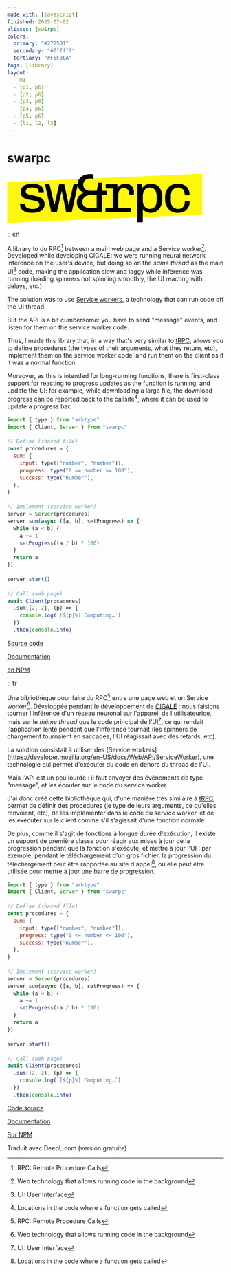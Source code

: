 ```yaml
---
made with: [javascript]
finished: 2025-07-02
aliases: [sw&rpc]
colors:
  primary: "#272501"
  secondary: "#ffffff"
  tertiary: "#F6F00A"
tags: [library]
layout:
  - m1
  - [p1, p6]
  - [p2, p6]
  - [p3, p6]
  - [p4, p6]
  - [p5, p6]
  - [l1, l2, l3]
---
```


# swarpc

![the logo: 'sw&rpc' written in black on top of a thick, bright yellow horizontal stripe](../logo.png)

:: en

A library to do RPC[^4] between a main web page and a Service worker[^1]. Developed while developing CIGALE: we were running neural network inference on the user's device, but doing so on the _same thread_ as the main UI[^3] code, making the application slow and laggy while inference was running (loading spinners not spinning smoothly, the UI reacting with delays, etc.)

The solution was to use [Service workers](https://developer.mozilla.org/en-US/docs/Web/API/ServiceWorker), a technology that can run code off the UI thread.

But the API is a bit cumbersome: you have to send "message" events, and listen for them on the service worker code.

Thus, I made this library that, in a way that's very similar to [tRPC](https://trpc.io), allows you to define procedures (the types of their arguments, what they return, etc), implement them on the service worker code, and run them on the client as if it was a normal function.

Moreover, as this is intended for long-running functions, there is first-class support for reacting to progress updates as the function is running, and update the UI: for example, while downloading a large file, the download progress can be reported back to the callsite[^2], where it can be used to update a progress bar.

```javascript
import { type } from "arktype"
import { Client, Server } from "swarpc"

// Define (shared file)
const procedures = {
  sum: {
    input: type(["number", "number"]),
    progress: type("0 <= number <= 100"),
    success: type("number"),
  },
}

// Implement (service worker)
server = Server(procedures)
server.sum(async ([a, b], setProgress) => {
  while (a < b) {
    a += 1
    setProgress((a / b) * 100)
  }
  return a
})

server.start()

// Call (web page)
await Client(procedures)
  .sum([2, 2], (p) => {
    console.log(`[${p}%] Computing…`)
  })
  .then(console.info)
```

[Source code](https://github.com/gwennlbh/swarpc)

[Documentation](https://gwennlbh.github.io/swarpc/docs)

[on NPM](https://www.npmjs.com/package/swarpc)

[^1]: Web technology that allows running code in the background
[^2]: Locations in the code where a function gets called
[^3]: UI: User Interface
[^4]: RPC: Remote Procedure Calls

:: fr

Une bibliothèque pour faire du RPC[^4] entre une page web et un Service worker[^1]. Développée pendant le développement de [CIGALE](/cigale) : nous faisions tourner l'inférence d'un réseau neuronal sur l'appareil de l'utilisateurice, mais sur le _même thread_ que le code principal de l'UI[^3], ce qui rendait l'application lente pendant que l'inférence tournait (les spinners de chargement tournaient en saccades, l'UI réagissait avec des retards, etc).

La solution consistait à utiliser des [Service workers] (https://developer.mozilla.org/en-US/docs/Web/API/ServiceWorker), une technologie qui permet d'exécuter du code en dehors du thread de l'UI.

Mais l'API est un peu lourde : il faut envoyer des événements de type "message", et les écouter sur le code du service worker.

J'ai donc créé cette bibliothèque qui, d'une manière très similaire à [tRPC](https://trpc.io), permet de définir des procédures (le type de leurs arguments, ce qu'elles renvoient, etc), de les implémenter dans le code du service worker, et de les exécuter sur le client comme s'il s'agissait d'une fonction normale.

De plus, comme il s'agit de fonctions à longue durée d'exécution, il existe un support de première classe pour réagir aux mises à jour de la progression pendant que la fonction s'exécute, et mettre à jour l'UI : par exemple, pendant le téléchargement d'un gros fichier, la progression du téléchargement peut être rapportée au site d'appel[^2], où elle peut être utilisée pour mettre à jour une barre de progression.

```javascript
import { type } from "arktype"
import { Client, Server } from "swarpc"

// Define (shared file)
const procedures = {
  sum: {
    input: type(["number", "number"]),
    progress: type("0 <= number <= 100"),
    success: type("number"),
  },
}

// Implement (service worker)
server = Server(procedures)
server.sum(async ([a, b], setProgress) => {
  while (a < b) {
    a += 1
    setProgress((a / b) * 100)
  }
  return a
})

server.start()

// Call (web page)
await Client(procedures)
  .sum([2, 2], (p) => {
    console.log(`[${p}%] Computing…`)
  })
  .then(console.info)
```


[Code source](https://github.com/gwennlbh/swarpc)

[Documentation](https://gwennlbh.github.io/swarpc/docs)

[Sur NPM](https://www.npmjs.com/package/swarpc)

[^1]: Technologie Web qui permet d'exécuter du code en arrière-plan
[^2]: Emplacement dans le code où une fonction est appelée
[^3]: UI : Interface Utilisateur (_User Interface_)
[^4]: RPC : Appel de procédure à distance

Traduit avec DeepL.com (version gratuite)
